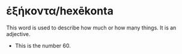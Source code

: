 # ἑξήκοντα/hexēkonta
This word is used to describe how much or how many things. It is an adjective.

* This is the number 60.

